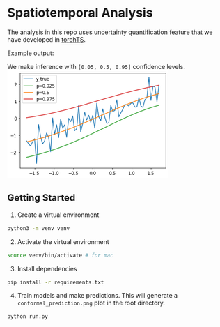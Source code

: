 # Spatiotemporal Analysis

The analysis in this repo uses uncertainty quantification feature that we have developed in [torchTS](https://github.com/Rose-STL-Lab/torchTS).

Example output:

We make inference with `[0.05, 0.5, 0.95]` confidence levels.
![uncertainty_quantification](./static/uncertainty_quantification.png)

## Getting Started

1. Create a virtual environment

```bash
python3 -m venv venv
```

2. Activate the virtual environment

```bash
source venv/bin/activate # for mac
```

3. Install dependencies

```bash
pip install -r requirements.txt
```

4. Train models and make predictions. This will generate a `conformal_prediction.png` plot in the root directory.

```bash
python run.py
```